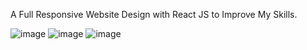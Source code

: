 A Full Responsive Website Design with React JS to Improve My Skills.

![image](https://user-images.githubusercontent.com/58304648/236247312-e0b0ec1a-46fc-4689-ab27-7114f6f1a147.png)
![image](https://user-images.githubusercontent.com/58304648/236247350-5c6478fe-0ef3-4c0c-ba43-3330198fe65c.png)
![image](https://user-images.githubusercontent.com/58304648/236247395-8d6cc7d1-b92d-4472-9901-1c2f2af04859.png)
